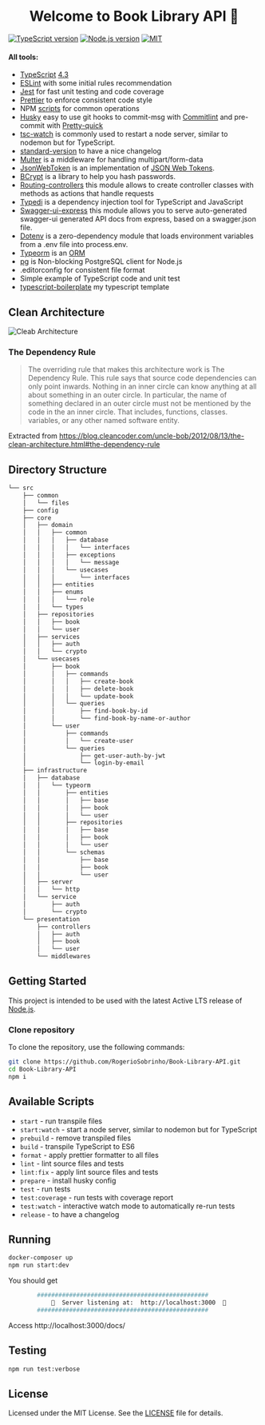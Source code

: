 <h1 align="center">Welcome to Book Library API 👋</h1>

[![TypeScript version][ts-badge]][typescript-4-3]
[![Node.js version][nodejs-badge]][nodejs]
[![MIT][license-badge]][license]

#### All tools:

-   [TypeScript][typescript] [4.3][typescript-4-3]
-   [ESLint][eslint] with some initial rules recommendation
-   [Jest][jest] for fast unit testing and code coverage
-   [Prettier][prettier] to enforce consistent code style
-   NPM [scripts](#available-scripts) for common operations
-   [Husky][husky] easy to use git hooks to commit-msg with [Commitlint][commitlint] and pre-commit with [Pretty-quick][pretty-quick]
-   [tsc-watch][tsc-watch] is commonly used to restart a node server, similar to nodemon but for TypeScript.
-   [standard-version][standard-version] to have a nice changelog
-   [Multer][multer] is a middleware for handling multipart/form-data
-   [JsonWebToken][jsonwebtoken] is an implementation of [JSON Web Tokens][jwtexplain].
-   [BCrypt][bcrypt] is a library to help you hash passwords.
-   [Routing-controllers][routing-controllers] this module allows to create controller classes with methods as actions that handle requests
-   [Typedi][typedi] is a dependency injection tool for TypeScript and JavaScript
-   [Swagger-ui-express][swagger-ui-express] this module allows you to serve auto-generated swagger-ui generated API docs from express, based on a swagger.json file.
-   [Dotenv][dotenv] is a zero-dependency module that loads environment variables from a .env file into process.env.
-   [Typeorm][typeorm] is an [ORM][orm]
-   [pg][pg] is Non-blocking PostgreSQL client for Node.js
-   .editorconfig for consistent file format
-   Simple example of TypeScript code and unit test
-   [typescript-boilerplate][typescript-boilerplate] my typescript template

## Clean Architecture

![Cleab Architecture](https://blog.cleancoder.com/uncle-bob/images/2012-08-13-the-clean-architecture/CleanArchitecture.jpg)

### The Dependency Rule

> The overriding rule that makes this architecture work is The Dependency Rule. This rule says that source code dependencies can only point inwards. Nothing in an inner circle can know anything at all about something in an outer circle. In particular, the name of something declared in an outer circle must not be mentioned by the code in the an inner circle. That includes, functions, classes. variables, or any other named software entity.

Extracted from https://blog.cleancoder.com/uncle-bob/2012/08/13/the-clean-architecture.html#the-dependency-rule

## Directory Structure

```bash
└── src
    ├── common
    │   └── files
    ├── config
    ├── core
    │   ├── domain
    │   │   ├── common
    │   │   │   ├── database
    │   │   │   │   └── interfaces
    │   │   │   ├── exceptions
    │   │   │   │   └── message
    │   │   │   └── usecases
    │   │   │       └── interfaces
    │   │   ├── entities
    │   │   ├── enums
    │   │   │   └── role
    │   │   └── types
    │   ├── repositories
    │   │   ├── book
    │   │   └── user
    │   ├── services
    │   │   ├── auth
    │   │   └── crypto
    │   └── usecases
    │       ├── book
    │       │   ├── commands
    │       │   │   ├── create-book
    │       │   │   ├── delete-book
    │       │   │   └── update-book
    │       │   └── queries
    │       │       ├── find-book-by-id
    │       │       └── find-book-by-name-or-author
    │       └── user
    │           ├── commands
    │           │   └── create-user
    │           └── queries
    │               ├── get-user-auth-by-jwt
    │               └── login-by-email
    ├── infrastructure
    │   ├── database
    │   │   └── typeorm
    │   │       ├── entities
    │   │       │   ├── base
    │   │       │   ├── book
    │   │       │   └── user
    │   │       ├── repositories
    │   │       │   ├── base
    │   │       │   ├── book
    │   │       │   └── user
    │   │       └── schemas
    │   │           ├── base
    │   │           ├── book
    │   │           └── user
    │   ├── server
    │   │   └── http
    │   └── service
    │       ├── auth
    │       └── crypto
    └── presentation
        ├── controllers
        │   ├── auth
        │   ├── book
        │   └── user
        └── middlewares
```

## Getting Started

This project is intended to be used with the latest Active LTS release of [Node.js][nodejs].

### Clone repository

To clone the repository, use the following commands:

```sh
git clone https://github.com/RogerioSobrinho/Book-Library-API.git
cd Book-Library-API
npm i
```

## Available Scripts

-   `start` - run transpile files
-   `start:watch` - start a node server, similar to nodemon but for TypeScript
-   `prebuild` - remove transpiled files
-   `build` - transpile TypeScript to ES6
-   `format` - apply prettier formatter to all files
-   `lint` - lint source files and tests
-   `lint:fix` - apply lint source files and tests
-   `prepare` - install husky config
-   `test` - run tests
-   `test:coverage` - run tests with coverage report
-   `test:watch` - interactive watch mode to automatically re-run tests
-   `release` - to have a changelog

## Running

```sh
docker-composer up
npm run start:dev
```

You should get

```sh
        ################################################
            🏁  Server listening at:  http://localhost:3000  🏁
        ################################################
```

Access http://localhost:3000/docs/

## Testing

```sh
npm run test:verbose
```

## License

Licensed under the MIT License. See the [LICENSE][license] file for details.

[ts-badge]: https://img.shields.io/badge/TypeScript-4.3-blue.svg
[nodejs-badge]: https://img.shields.io/badge/Node.js->=%2014.16-blue.svg
[nodejs]: https://nodejs.org/dist/latest-v14.x/docs/api/
[typescript]: https://www.typescriptlang.org/
[typescript-4-3]: https://www.typescriptlang.org/docs/handbook/release-notes/typescript-4-3.html
[license-badge]: https://img.shields.io/badge/License-MIT-yellow.svg
[license]: https://github.com/RogerioSobrinho/node-typescript-boilerplate/blob/main/LICENSE
[jest]: https://facebook.github.io/jest/
[eslint]: https://github.com/eslint/eslint
[wiki-js-tests]: https://github.com/jsynowiec/node-typescript-boilerplate/wiki/Unit-tests-in-plain-JavaScript
[prettier]: https://prettier.io
[commitlint]: https://github.com/conventional-changelog/commitlint
[pretty-quick]: https://github.com/azz/pretty-quick
[tsc-watch]: https://github.com/gilamran/tsc-watch
[standard-version]: https://github.com/conventional-changelog/standard-version
[husky]: https://github.com/typicode/husky
[repo-template-action]: https://github.com/RogerioSobrinho/node-typescript-boilerplate/generate
[multer]: https://www.npmjs.com/package/multer
[jsonwebtoken]: https://www.npmjs.com/package/jsonwebtoken
[jwtexplain]: https://tools.ietf.org/html/rfc7519
[bcrypt]: https://www.npmjs.com/package/bcrypt
[routing-controllers]: https://github.com/typestack/routing-controllers
[typedi]: https://www.npmjs.com/package/typedi
[swagger-ui-express]: https://www.npmjs.com/package/swagger-ui-express
[dotenv]: https://www.npmjs.com/package/dotenv
[typeorm]: https://typeorm.io/#/
[orm]: https://en.wikipedia.org/wiki/Object%E2%80%93relational_mapping
[pg]: https://www.npmjs.com/package/pg
[typescript-boilerplate]: https://github.com/RogerioSobrinho/node-typescript-boilerplate
